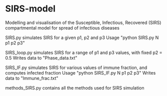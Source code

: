 # SIRS-model
Modelling and visualisation of the Susceptible, Infectious, Recovered (SIRS) compartmental model for spread of infectious diseases


SIRS.py simulates SIRS for a given p1, p2 and p3
Usage "python SIRS.py N p1 p2 p3"

SIRS_loop.py simulates SIRS for a range of p1 and p3 values, with fixed p2 = 0.5
Writes data to "Phase_data.txt"

SIRS_IF.py simulates SIRS for various values of immune fraction, and computes infected fraction
Usage "python SIRS_IF.py N p1 p2 p3"
Writes data to "Immune_frac.txt"

methods_SIRS.py contains all the methods used for SIRS simulation
